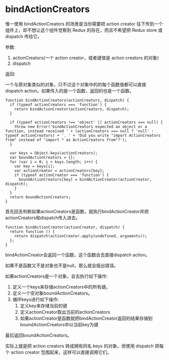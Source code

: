 # bindActionCreators
惟一使用 bindActionCreators 的场景是当你需要把 action creator 往下传到一个组件上，却不想让这个组件觉察到 Redux 的存在，而且不希望把 Redux store 或 dispatch 传给它。

参数:
1. actionCreators(一个 action creator，或者键值是 action creators 的对象)
2. dispatch

返回:

一个与原对象类似的对象，只不过这个对象中的的每个函数值都可以直接 dispatch action。如果传入的是一个函数，返回的也是一个函数。

```apple js
function bindActionCreators(actionCreators, dispatch) {
  if (typeof actionCreators === 'function') {
    return bindActionCreator(actionCreators, dispatch);
  }

  if (typeof actionCreators !== 'object' || actionCreators === null) {
    throw new Error('bindActionCreators expected an object or a function, instead received ' + (actionCreators === null ? 'null' : typeof actionCreators) + '. ' + 'Did you write "import ActionCreators from" instead of "import * as ActionCreators from"?');
  }

  var keys = Object.keys(actionCreators);
  var boundActionCreators = {};
  for (var i = 0; i < keys.length; i++) {
    var key = keys[i];
    var actionCreator = actionCreators[key];
    if (typeof actionCreator === 'function') {
      boundActionCreators[key] = bindActionCreator(actionCreator, dispatch);
    }
  }
  return boundActionCreators;
}
```

首先回去判断如果actionCreators是函数，就执行bindActionCreator并把actionCreators和dispatch传入进去。
```apple js
function bindActionCreator(actionCreator, dispatch) {
  return function () {
    return dispatch(actionCreator.apply(undefined, arguments));
  };
}
```
bindActionCreator会返回一个函数，这个函数会去直接dispatch action。

如果不是函数又不是对象也不是null，那么就会报出错误。

如果actionCreators是一个对象，会去执行如下操作:
1. 定义一个keys来存储actionCreators中的所有键。
2. 定义一个空对象boundActionCreators。
3. 循环keys进行如下操作:
    1. 定义key来存储当前的键
    2. 定义actionCreator取出当前的actionCreators
    3. 如果actionCreator是函数就把bindActionCreator返回的结果存储到boundActionCreators中以当前key为键

    
最后返回boundActionCreators。

实际上就是把 action creators 转成拥有同名 keys 的对象，但使用 dispatch 把每个 action creator 包围起来，这样可以直接调用它们。